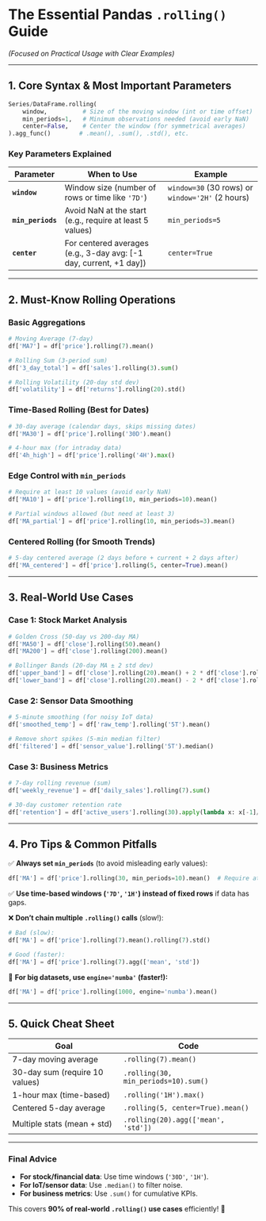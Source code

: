 # **The Essential Pandas `.rolling()` Guide**  
*(Focused on Practical Usage with Clear Examples)*  

---

## **1. Core Syntax & Most Important Parameters**
```python
Series/DataFrame.rolling(
    window,          # Size of the moving window (int or time offset)
    min_periods=1,   # Minimum observations needed (avoid early NaN)
    center=False,    # Center the window (for symmetrical averages)
).agg_func()        # .mean(), .sum(), .std(), etc.
```

### **Key Parameters Explained**  
| Parameter | When to Use | Example |
|-----------|------------|---------|
| **`window`** | Window size (number of rows or time like `'7D'`) | `window=30` (30 rows) or `window='2H'` (2 hours) |
| **`min_periods`** | Avoid NaN at the start (e.g., require at least 5 values) | `min_periods=5` |
| **`center`** | For centered averages (e.g., 3-day avg: [-1 day, current, +1 day]) | `center=True` |

---

## **2. Must-Know Rolling Operations**  

### **Basic Aggregations**  
```python
# Moving Average (7-day)
df['MA7'] = df['price'].rolling(7).mean()  

# Rolling Sum (3-period sum)
df['3_day_total'] = df['sales'].rolling(3).sum()  

# Rolling Volatility (20-day std dev)
df['volatility'] = df['returns'].rolling(20).std()  
```

### **Time-Based Rolling (Best for Dates)**  
```python
# 30-day average (calendar days, skips missing dates)
df['MA30'] = df['price'].rolling('30D').mean()  

# 4-hour max (for intraday data)
df['4h_high'] = df['price'].rolling('4H').max()  
```

### **Edge Control with `min_periods`**  
```python
# Require at least 10 values (avoid early NaN)
df['MA10'] = df['price'].rolling(10, min_periods=10).mean()  

# Partial windows allowed (but need at least 3)
df['MA_partial'] = df['price'].rolling(10, min_periods=3).mean()  
```

### **Centered Rolling (for Smooth Trends)**  
```python
# 5-day centered average (2 days before + current + 2 days after)
df['MA_centered'] = df['price'].rolling(5, center=True).mean()  
```

---

## **3. Real-World Use Cases**  

### **Case 1: Stock Market Analysis**  
```python
# Golden Cross (50-day vs 200-day MA)
df['MA50'] = df['close'].rolling(50).mean()  
df['MA200'] = df['close'].rolling(200).mean()  

# Bollinger Bands (20-day MA ± 2 std dev)
df['upper_band'] = df['close'].rolling(20).mean() + 2 * df['close'].rolling(20).std()  
df['lower_band'] = df['close'].rolling(20).mean() - 2 * df['close'].rolling(20).std()  
```

### **Case 2: Sensor Data Smoothing**  
```python
# 5-minute smoothing (for noisy IoT data)
df['smoothed_temp'] = df['raw_temp'].rolling('5T').mean()  

# Remove short spikes (5-min median filter)
df['filtered'] = df['sensor_value'].rolling('5T').median()  
```

### **Case 3: Business Metrics**  
```python
# 7-day rolling revenue (sum)
df['weekly_revenue'] = df['daily_sales'].rolling(7).sum()  

# 30-day customer retention rate
df['retention'] = df['active_users'].rolling(30).apply(lambda x: x[-1]/x[0])  
```

---

## **4. Pro Tips & Common Pitfalls**  

✅ **Always set `min_periods`** (to avoid misleading early values):  
```python
df['MA'] = df['price'].rolling(30, min_periods=10).mean()  # Require at least 10 data points  
```

✅ **Use time-based windows (`'7D'`, `'1H'`) instead of fixed rows** if data has gaps.  

❌ **Don’t chain multiple `.rolling()` calls** (slow!):  
```python
# Bad (slow):
df['MA'] = df['price'].rolling(7).mean().rolling(7).std()  

# Good (faster):
df['MA'] = df['price'].rolling(7).agg(['mean', 'std'])  
```

🚀 **For big datasets, use `engine='numba'` (faster!):**  
```python
df['MA'] = df['price'].rolling(1000, engine='numba').mean()  
```

---

## **5. Quick Cheat Sheet**  

| **Goal** | **Code** |
|----------|----------|
| 7-day moving average | `.rolling(7).mean()` |
| 30-day sum (require 10 values) | `.rolling(30, min_periods=10).sum()` |
| 1-hour max (time-based) | `.rolling('1H').max()` |
| Centered 5-day average | `.rolling(5, center=True).mean()` |
| Multiple stats (mean + std) | `.rolling(20).agg(['mean', 'std'])` |

---

### **Final Advice**  
- **For stock/financial data**: Use time windows (`'30D'`, `'1H'`).  
- **For IoT/sensor data**: Use `.median()` to filter noise.  
- **For business metrics**: Use `.sum()` for cumulative KPIs.  

This covers **90% of real-world `.rolling()` use cases** efficiently! 🚀